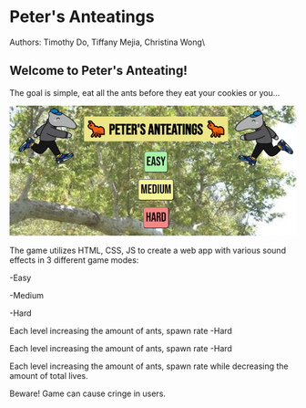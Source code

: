 # Peter's Anteatings
Authors: Timothy Do, Tiffany Mejia, Christina Wong\

## Welcome to Peter's Anteating!
The goal is simple, eat all the ants
before they eat your cookies or you...

<img src="media/welcome.PNG">

The game utilizes HTML, CSS, JS to create
a web app with various sound effects in 3 different game modes:

-Easy

-Medium

-Hard

Each level increasing the amount of ants, spawn rate
-Hard

Each level increasing the amount of ants, spawn rate
-Hard

Each level increasing the amount of ants, spawn rate
while decreasing the amount of total lives.

Beware! Game can cause cringe in users.
